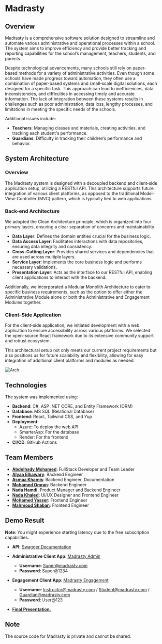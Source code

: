 # Madrasty

## Overview

Madrasty is a comprehensive software solution designed to streamline and automate various administrative and operational processes within a school. The system aims to improve efficiency and provide better tracking and reporting capabilities for the school’s management, teachers, students, and parents.

Despite technological advancements, many schools still rely on paper-based methods for a variety of administrative activities. Even though some schools have made progress toward automation, they often use a combination of paper-based systems and small-scale digital solutions, each designed for a specific task. This approach can lead to inefficiencies, data inconsistencies, and difficulties in accessing timely and accurate information. The lack of integration between these systems results in challenges such as poor administration, data loss, lengthy processes, and limitations in meeting the specific needs of the schools.

Additional issues include:
- **Teachers**: Managing classes and materials, creating activities, and tracking each student's performance.
- **Guardians**: Difficulty in tracking their children’s performance and behavior.

## System Architecture

### Overview
The Madrasty system is designed with a decoupled backend and client-side application setup, utilizing a RESTful API. This architecture supports future integration of various client platforms, as opposed to the traditional Model-View-Controller (MVC) pattern, which is typically tied to web applications.

### Back-end Architecture
We adopted the Clean Architecture principle, which is organized into four primary layers, ensuring a clear separation of concerns and maintainability:
- **Data Layer**: Defines the domain entities crucial for the business logic.
- **Data Access Layer**: Facilitates interactions with data repositories, ensuring data integrity and consistency.
- **Cross-Cutting Layer**: Provides shared services and dependencies that are used across multiple layers.
- **Service Layer**: Implements the core business logic and performs necessary validations.
- **Presentation Layer**: Acts as the interface to our RESTful API, enabling client applications to interact with the backend.

Additionally, we incorporated a Modular Monolith Architecture to cater to specific business requirements, such as the option to offer either the Administrative Module alone or both the Administrative and Engagement Modules together.

### Client-Side Application
For the client-side application, we initiated development with a web application to ensure accessibility across various platforms. We selected the open-source React framework due to its extensive community support and robust ecosystem.

This architectural setup not only meets our current project requirements but also positions us for future scalability and flexibility, allowing for easy integration of additional client platforms and modules as needed.

![Arch](https://github.com/Hadymohammed/About-Madrasty/assets/50783061/ad9dcae7-2e1f-4cea-a498-b54daf5f0eb1)



## Technologies
The system was implemented using:
- **Backend**: C#, ASP .NET CORE, and Entity Framework (ORM)
- **Database**: MS SQL (Relational Database)
- **Frontend**: React, Tailwind CSS, and Yup
- **Deployment**:
  - Azure: To deploy the web API
  - SmarterAsp: For the database
  - Render: For the frontend
- **CI/CD**: GitHub Actions

## Team Members
- [**Abdelhady Mohamed**](https://github.com/Hadymohammed): FullStack Developer and Team Leader
- [**Alyaa Elhawary**](https://github.com/alyaa999): Backend Engineer
- [**Asmaa Khamis**](https://github.com/AsmaaKhamis1911): Backend Engineer, Documentation
- [**Mohamed Omran**](https://github.com/MohamedOmran890): Backend Engineer
- [**Nada Hamdi**](https://github.com/Nada0Hamdi): Product Manager and Backend Engineer
- [**Nada Khaled**](https://github.com/nadaKhalid13): UI/UX Designer and Frontend Engineer
- [**Mohamed Yasser**](https://github.com/Mhmdyasser33): Frontend Engineer
- [**Mahmoud Shaban**](https://github.com/mahmoud-sh3aban): Frontend Engineer

## Demo Result
**Note**: You might experience starting latency due to the free subscription capabilities.

- **API**: [Swagger Documentation](https://madrasty-api.azurewebsites.net/swagger/index.html)
- **Administrative Client App**: [Madrasty Admin](https://madrasty.onrender.com/login)
  - **Username**: Super@madrasty.com
  - **Password**: Super@1234

- **Engagement Client App**: [Madrasty Engagement](https://mardasty-engagement.onrender.com/login)
  - **Username**: Instructor@madrasty.com / Student@madrasty.com / Guardian@madrasty.com
  - **Password**: User@123

- [**Final Presentation.**](https://docs.google.com/file/d/1K1VGwoPnbVUZaQmDyN0I6AAd1HIm5dnf/edit?usp=docslist_api&filetype=mspresentation)

## Note
The source code for Madrasty is private and cannot be shared.
